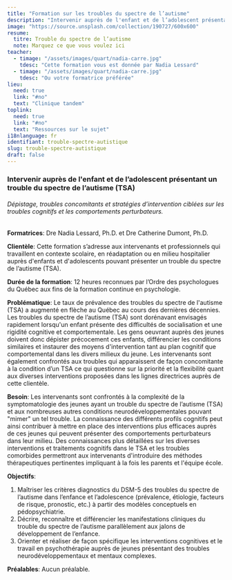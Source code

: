 ```yaml
---
title: "Formation sur les troubles du spectre de l’autisme" 
description: "Intervenir auprès de l'enfant et de l’adolescent présentant un trouble du spectre de l’autisme"
image: "https://source.unsplash.com/collection/190727/600x600"
resume:
  titre: Trouble du spectre de l’autisme
  note: Marquez ce que vous voulez ici
teacher:
  - timage: "/assets/images/quart/nadia-carre.jpg"
    tdesc: "Cette formation vous est donnée par Nadia Lessard"
  - timage: "/assets/images/quart/nadia-carre.jpg"
    tdesc: "Ou votre formatrice préférée"
lieu: 
  need: true
  link: "#no"
  text: "Clinique tandem"
toplink:
  need: true
  link: "#no"
  text: "Ressources sur le sujet"
i18nlanguage: fr
identifiant: trouble-spectre-autistique
slug: trouble-spectre-autistique
draft: false
---
```


### Intervenir auprès de l'enfant et de l’adolescent présentant un trouble du spectre de l’autisme (TSA)

###### Dépistage, troubles concomitants et stratégies d’intervention ciblées sur les troubles cognitifs et les comportements perturbateurs.

**Formatrices**: Dre Nadia Lessard, Ph.D. et Dre Catherine Dumont, Ph.D.

**Clientèle**: Cette formation s’adresse aux intervenants et professionnels qui travaillent en contexte scolaire, en réadaptation ou en milieu hospitalier auprès d'enfants et d'adolescents pouvant présenter un trouble du spectre de l’autisme (TSA). 

**Durée de la formation**: 12 heures reconnues par l’Ordre des psychologues du Québec aux fins de la formation continue en psychologie.


**Problématique**: Le taux de prévalence des troubles du spectre de l'autisme (TSA) a augmenté en flèche au Québec au cours des dernières décennies. Les troubles du spectre de l’autisme (TSA) sont dorénavant envisagés rapidement lorsqu'un enfant présente des difficultés de socialisation et une rigidité cognitive et comportementale. Les gens oeuvrant auprès des jeunes doivent donc dépister précocement ces enfants, différencier les conditions similaires et instaurer des moyens d'intervention tant au plan cognitif que comportemental dans les divers milieux du jeune. Les intervenants sont également confrontés aux troubles qui apparaissent de façon concomitante à la condition d’un TSA ce qui questionne sur la priorité et la flexibilité quant aux diverses interventions proposées dans les lignes directrices auprès de cette clientèle. 

**Besoin**: Les intervenants sont confrontés à la complexité de la symptomatologie des jeunes ayant un trouble du spectre de l’autisme (TSA) et aux nombreuses autres conditions neurodéveloppementales pouvant "mimer" un tel trouble. La connaissance des différents profils cognitifs peut ainsi contribuer à mettre en place des interventions plus efficaces auprès de ces jeunes qui peuvent présenter des comportements perturbateurs dans leur milieu. Des connaissances plus détaillées sur les diverses interventions et traitements cognitifs dans le TSA et les troubles comorbides permettront aux intervenants d'introduire des méthodes thérapeutiques pertinentes impliquant à la fois les parents et l'équipe école. 

**Objectifs**:

1. Maîtriser les critères diagnostics du DSM-5 des troubles du spectre de l’autisme dans l’enfance et l’adolescence (prévalence, étiologie, facteurs de risque, pronostic, etc.) à partir des modèles conceptuels en pédopsychiatrie.	
2. Décrire, reconnaître et différencier les manifestations cliniques du trouble du spectre de l’autisme parallèlement aux jalons de développement de l’enfance.
3. Orienter et réaliser de façon spécifique les interventions cognitives et le travail en psychothérapie auprès de jeunes présentant des troubles neurodéveloppementaux et mentaux complexes.

**Préalables**: Aucun préalable.
